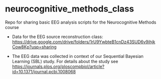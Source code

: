 # neurocognitive_methods_class
Repo for sharing basic EEG analysis scripts for the Neurocognitive Methods course

- Data for the EEG source reconstruction class:
https://drive.google.com/drive/folders/1rU9YwbteB1cnDz43SUD6v9ihjkCow8Kp?usp=sharing

- The EEG data was collected in context of our Sequential Bayesian Learning (SBL) study. 
For details about the study see https://journals.plos.org/ploscompbiol/article?id=10.1371/journal.pcbi.1008068
